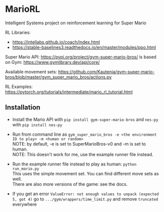 # MarioRL
Intelligent Systems project on reinforcement learning for Super Mario

RL Libraries: 
- https://intellabs.github.io/coach/index.html
- https://stable-baselines3.readthedocs.io/en/master/modules/ppo.html

Super Mario API: https://pypi.org/project/gym-super-mario-bros/ is based on Gym: https://www.gymlibrary.dev/api/core/

Available movement sets: https://github.com/Kautenja/gym-super-mario-bros/blob/master/gym_super_mario_bros/actions.py

RL Examples:
  https://pytorch.org/tutorials/intermediate/mario_rl_tutorial.html
  

## Installation
- Install the Mario API with `pip install gym-super-mario-bros` and `nes-py` with `pip install nes-py`

- Run from command line as `gym_super_mario_bros -e <the environment ID to play> -m <human or random>` <br>
  NOTE: by default, -e is set to SuperMarioBros-v0 and -m is set to human. <br>
  NOTE: This doesn't work for me, use the example runner file instead.

- Run the example runner file instead to play as human: `python run_mario.py` <br>
  This uses the simple movement set. You can find different move sets as well.<br>
  There are also more versions of the game: see the docs.

- If you get an error `ValueError: not enough values to unpack (expected 5, got 4)` go to `.../gym/wrappers/time_limit.py` and remove `truncated` everywhere
